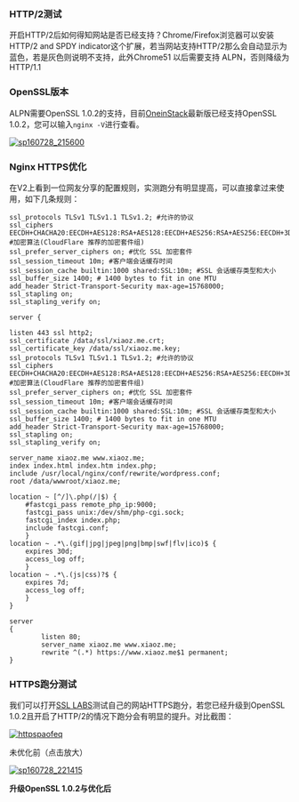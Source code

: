 ### HTTP/2测试

开启HTTP/2后如何得知网站是否已经支持？Chrome/Firefox浏览器可以安装HTTP/2 and SPDY indicator这个扩展，若当网站支持HTTP/2那么会自动显示为蓝色，若是灰色则说明不支持，此外Chrome51 以后需要支持 ALPN，否则降级为HTTP/1.1

### OpenSSL版本

ALPN需要OpenSSL 1.0.2的支持，目前[OneinStack](https://oneinstack.com/)最新版已经支持OpenSSL 1.0.2，您可以输入`nginx -V`进行查看。

[![](https://www.xiaoz.me/wp-content/uploads/2016/07/sp160728_215600.png "sp160728\_215600")](https://www.xiaoz.me/wp-content/uploads/2016/07/sp160728_215600.png)

### Nginx HTTPS优化

在V2上看到一位网友分享的配置规则，实测跑分有明显提高，可以直接拿过来使用，如下几条规则：



```
ssl_protocols TLSv1 TLSv1.1 TLSv1.2; #允许的协议 
ssl_ciphers EECDH+CHACHA20:EECDH+AES128:RSA+AES128:EECDH+AES256:RSA+AES256:EECDH+3DES:RSA+3DES:!MD5; #加密算法(CloudFlare 推荐的加密套件组) 
ssl_prefer_server_ciphers on; #优化 SSL 加密套件 
ssl_session_timeout 10m; #客户端会话缓存时间 
ssl_session_cache builtin:1000 shared:SSL:10m; #SSL 会话缓存类型和大小 
ssl_buffer_size 1400; # 1400 bytes to fit in one MTU 
add_header Strict-Transport-Security max-age=15768000;
ssl_stapling on;
ssl_stapling_verify on;
```

```
server {
```

```
listen 443 ssl http2;
ssl_certificate /data/ssl/xiaoz.me.crt;
ssl_certificate_key /data/ssl/xiaoz.me.key;
ssl_protocols TLSv1 TLSv1.1 TLSv1.2; #允许的协议 
ssl_ciphers EECDH+CHACHA20:EECDH+AES128:RSA+AES128:EECDH+AES256:RSA+AES256:EECDH+3DES:RSA+3DES:!MD5; #加密算法(CloudFlare 推荐的加密套件组) 
ssl_prefer_server_ciphers on; #优化 SSL 加密套件 
ssl_session_timeout 10m; #客户端会话缓存时间 
ssl_session_cache builtin:1000 shared:SSL:10m; #SSL 会话缓存类型和大小 
ssl_buffer_size 1400; # 1400 bytes to fit in one MTU 
add_header Strict-Transport-Security max-age=15768000;
ssl_stapling on;
ssl_stapling_verify on;
 
server_name xiaoz.me www.xiaoz.me;
index index.html index.htm index.php;
include /usr/local/nginx/conf/rewrite/wordpress.conf;
root /data/wwwroot/xiaoz.me;
 
location ~ [^/]\.php(/|$) {
    #fastcgi_pass remote_php_ip:9000;
    fastcgi_pass unix:/dev/shm/php-cgi.sock;
    fastcgi_index index.php;
    include fastcgi.conf;
    }
location ~ .*\.(gif|jpg|jpeg|png|bmp|swf|flv|ico)$ {
    expires 30d;
    access_log off;
    }
location ~ .*\.(js|css)?$ {
    expires 7d;
    access_log off;
    }
}
 
server
{
        listen 80;
        server_name xiaoz.me www.xiaoz.me;
        rewrite ^(.*) https://www.xiaoz.me$1 permanent;
}
```

### 

### HTTPS跑分测试

我们可以打开[SSL LABS](https://www.ssllabs.com/ssltest/)测试自己的网站HTTPS跑分，若您已经升级到OpenSSL 1.0.2且开启了HTTP/2的情况下跑分会有明显的提升。对比截图：

[![](https://www.xiaoz.me/wp-content/uploads/2016/07/httpspaofeq.jpg "httpspaofeq")](https://www.xiaoz.me/wp-content/uploads/2016/07/httpspaofeq.jpg)



未优化前（点击放大）



[![](https://www.xiaoz.me/wp-content/uploads/2016/07/sp160728_221415.png "sp160728\_221415")](https://www.xiaoz.me/wp-content/uploads/2016/07/sp160728_221415.png)



**升级OpenSSL 1.0.2与优化后**

